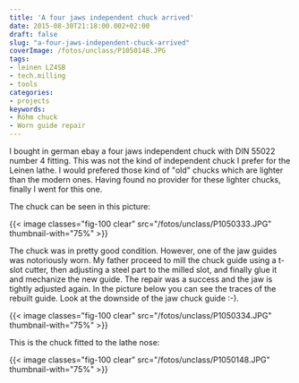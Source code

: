```yaml
---
title: 'A four jaws independent chuck arrived'
date: 2015-08-30T21:18:00.002+02:00
draft: false
slug: "a-four-jaws-independent-chuck-arrived"
coverImage: /fotos/unclass/P1050148.JPG
tags:
- leinen LZ4SB
- tech.milling
- tools
categories:
- projects
keywords:
- Röhm chuck
- Worn guide repair
---
```


I bought in german ebay a four jaws independent chuck with DIN 55022
number 4 fitting. This was not the kind of independent chuck I prefer
for the Leinen lathe. I would prefered those kind of "old" chucks
which are lighter than the modern ones. Having found no provider for
these lighter chucks, finally I went for this one.

The chuck can be seen in this picture:

{{< image classes="fig-100 clear" src="/fotos/unclass/P1050333.JPG"
thumbnail-with="75%" >}}

The chuck was in pretty good condition. However, one of the jaw guides
was notoriously worn. My father proceed to mill the chuck guide using
a t-slot cutter, then adjusting a steel part to the milled slot, and
finally glue it and mechanize the new guide. The repair was a success
and the jaw is tightly adjusted again. In the picture below you can
see the traces of the rebuilt guide. Look at the downside of the jaw
chuck guide :-).

{{< image classes="fig-100 clear" src="/fotos/unclass/P1050334.JPG"
thumbnail-with="75%" >}}

This is the chuck fitted to the lathe nose:

{{< image classes="fig-100 clear" src="/fotos/unclass/P1050148.JPG"
thumbnail-with="75%" >}}
